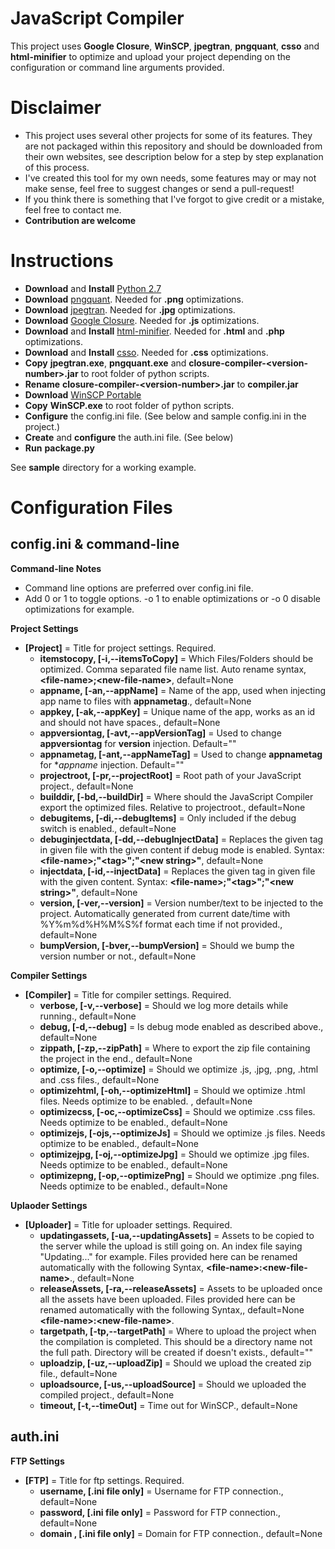 # JavaScript Compiler
This project uses **Google Closure**, **WinSCP**, **jpegtran**, **pngquant**, **csso** and **html-minifier** to optimize and upload your project depending on the configuration or command line arguments provided.

# Disclaimer
- This project uses several other projects for some of its features. They are not packaged within this repository and should be downloaded from their own websites, see description below for a step by step explanation of this process.
- I've created this tool for my own needs, some features may or may not make sense, feel free to suggest changes or send a pull-request!
- If you think there is something that I've forgot to give credit or a mistake, feel free to contact me.
- **Contribution are welcome**

# Instructions

- **Download** and **Install** [Python 2.7](https://www.python.org/downloads/)
- **Download** [pngquant](https://pngquant.org/). Needed for **.png** optimizations.
- **Download** [jpegtran](http://jpegclub.org/jpegtran/). Needed for **.jpg** optimizations.
- **Download** [Google Closure](https://developers.google.com/closure/compiler/). Needed for **.js** optimizations.
- **Download** and **Install** [html-minifier](https://github.com/kangax/html-minifier). Needed for **.html** and **.php** optimizations.
- **Download** and **Install** [csso](https://github.com/css/csso). Needed for **.css** optimizations.
- **Copy** **jpegtran.exe**, **pngquant.exe** and **closure-compiler-\<version-number\>.jar** to root folder of python scripts.
- **Rename** **closure-compiler-\<version-number\>.jar** to **compiler.jar**
- **Download** [WinSCP Portable](https://winscp.net/eng/download.php)
- **Copy** **WinSCP.exe** to root folder of python scripts.
- **Configure** the config.ini file. (See below and sample config.ini in the project.)
- **Create** and **configure** the auth.ini file. (See below)
- **Run** **package.py**

See **sample** directory for a working example.

# Configuration Files
## config.ini & command-line

**Command-line Notes**
- Command line options are preferred over config.ini file.
- Add 0 or 1 to toggle options. -o 1 to enable optimizations or -o 0 disable optimizations for example.

**Project Settings**
- **[Project]** = Title for project settings. Required.
  - **itemstocopy, [-i,--itemsToCopy]** = Which Files/Folders should be optimized. Comma separated file name list. Auto rename syntax, **\<file-name\>;\<new-file-name\>**, default=None
  - **appname, [-an,--appName]** = Name of the app, used when injecting app name to files with **appnametag**., default=None
  - **appkey, [-ak,--appKey]** = Unique name of the app, works as an id and should not have spaces., default=None
  - **appversiontag, [-avt,--appVersionTag]** = Used to change **appversiontag** for **version** injection. Default="<app-version>"
  - **appnametag, [-ant,--appNameTag]** = Used to change **appnametag** for **appname* injection. Default="<app-name>"
  - **projectroot, [-pr,--projectRoot]** = Root path of your JavaScript project., default=None
  - **builddir, [-bd,--buildDir]** = Where should the JavaScript Compiler export the optimized files. Relative to projectroot., default=None
  - **debugitems, [-di,--debugItems]** = Only included if the debug switch is enabled., default=None
  - **debuginjectdata, [-dd,--debugInjectData]** = Replaces the given tag in given file with the given content if debug mode is enabled. Syntax: **\<file-name\>;"\<tag\>";"\<new string\>"**, default=None
  - **injectdata, [-id,--injectData]** = Replaces the given tag in given file with the given content. Syntax: **\<file-name\>;"\<tag\>";"\<new string\>"**, default=None
  - **version, [-ver,--version]** = Version number/text to be injected to the project. Automatically generated from current date/time with %Y%m%d%H%M%S%f format each time if not provided., default=None
  - **bumpVersion, [-bver,--bumpVersion]** = Should we bump the version number or not., default=None

**Compiler Settings**
- **[Compiler]** = Title for compiler settings. Required.
  - **verbose, [-v,--verbose]** = Should we log more details while running., default=None
  - **debug, [-d,--debug]** = Is debug mode enabled as described above., default=None
  - **zippath, [-zp,--zipPath]** = Where to export the zip file containing the project in the end., default=None
  - **optimize, [-o,--optimize]** = Should we optimize .js, .jpg, .png, .html and .css files., default=None
  - **optimizehtml, [-oh,--optimizeHtml]** = Should we optimize .html files. Needs optimize to be enabled. , default=None
  - **optimizecss, [-oc,--optimizeCss]** = Should we optimize .css files. Needs optimize to be enabled., default=None
  - **optimizejs, [-ojs,--optimizeJs]** = Should we optimize .js files. Needs optimize to be enabled., default=None
  - **optimizejpg, [-oj,--optimizeJpg]** = Should we optimize .jpg files. Needs optimize to be enabled., default=None
  - **optimizepng, [-op,--optimizePng]** = Should we optimize .png files. Needs optimize to be enabled., default=None

**Uplaoder Settings**
- **[Uploader]** = Title for uploader settings. Required.
  - **updatingassets, [-ua,--updatingAssets]** = Assets to be copied to the server while the upload is still going on. An index file saying "Updating..." for example. Files provided here can be renamed automatically with the following Syntax, **\<file-name\>:\<new-file-name\>**., default=None
  - **releaseAssets, [-ra,--releaseAssets]** = Assets to be uploaded once all the assets have been uploaded. Files provided here can be renamed automatically with the following Syntax,, default=None **\<file-name\>:\<new-file-name\>**.
  - **targetpath, [-tp,--targetPath]** = Where to upload the project when the compilation is completed. This should be a directory name not the full path. Directory will be created if doesn't exists., default=""
  - **uploadzip, [-uz,--uploadZip]** = Should we upload the created zip file., default=None
  - **uploadsource, [-us,--uploadSource]** = Should we uploaded the compiled project., default=None
  - **timeout, [-t,--timeOut]** = Time out for WinSCP., default=None

## auth.ini
**FTP Settings**
- **[FTP]** = Title for ftp settings. Required.
  - **username, [.ini file only]** = Username for FTP connection., default=None
  - **password, [.ini file only]** = Password for FTP connection., default=None
  - **domain , [.ini file only]** = Domain for FTP connection., default=None
